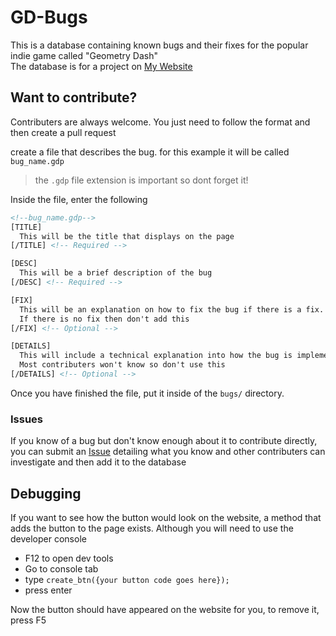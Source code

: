 # GD-Bugs

This is a database containing known bugs and their fixes for the popular indie game called "Geometry Dash"  
The database is for a project on [My Website](https://wyliemaster.github.io/projects/bugs/)

## Want to contribute?

Contributers are always welcome. You just need to follow the format and then create a pull request

create a file that describes the bug. for this example it will be called `bug_name.gdp`

> the `.gdp` file extension is important so dont forget it!

Inside the file, enter the following

```html
<!--bug_name.gdp-->
[TITLE]
  This will be the title that displays on the page
[/TITLE] <!-- Required -->

[DESC]
  This will be a brief description of the bug
[/DESC] <!-- Required -->

[FIX]
  This will be an explanation on how to fix the bug if there is a fix. 
  If there is no fix then don't add this
[/FIX] <!-- Optional -->

[DETAILS]
  This will include a technical explanation into how the bug is implemented for nerds. 
  Most contributers won't know so don't use this
[/DETAILS] <!-- Optional -->
```

Once you have finished the file, put it inside of the `bugs/` directory.

### Issues

If you know of a bug but don't know enough about it to contribute directly, you can submit an [Issue](https://github.com/Wyliemaster/GD-Bugs/issues) detailing what you know and other contributers can investigate and then add it to the database

## Debugging

If you want to see how the button would look on the website, a method that adds the button to the page exists. Although you will need to use the developer console

- F12 to open dev tools
- Go to console tab
- type `create_btn({your button code goes here});`
- press enter

Now the button should have appeared on the website for you, to remove it, press F5
